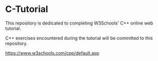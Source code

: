 # C-Tutorial
This repository is dedicated to completing W3Schools' C++ online web tutorial.

C++ exercises encountered during the tutorial will be committed to this repository.

https://www.w3schools.com/cpp/default.asp
